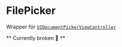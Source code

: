 # FilePicker

Wrapper for [`UIDocumentPickerViewController`](https://developer.apple.com/documentation/uikit/uidocumentpickerviewcontroller)

** Currently broken 💩 **

